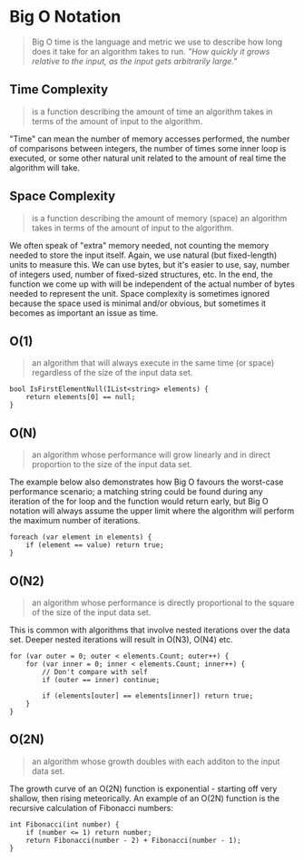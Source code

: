 # Big O Notation

> Big O time is the language and metric we use to describe how long does it take for an algorithm takes to run.
> _"How quickly it grows relative to the input, as the input gets arbitrarily large."_

## Time Complexity

> is a function describing the amount of time an algorithm takes in terms of the amount of input to the algorithm. 

"Time" can mean the number of memory accesses performed, the number of comparisons between integers, the number of times some inner loop is executed, or some other natural unit related to the amount of real time the algorithm will take. 

## Space Complexity

> is a function describing the amount of memory (space) an algorithm takes in terms of the amount of input to the algorithm. 

We often speak of "extra" memory needed, not counting the memory needed to store the input itself. Again, we use natural (but fixed-length) units to measure this. We can use bytes, but it's easier to use, say, number of integers used, number of fixed-sized structures, etc. In the end, the function we come up with will be independent of the actual number of bytes needed to represent the unit. Space complexity is sometimes ignored because the space used is minimal and/or obvious, but sometimes it becomes as important an issue as time.

## O(1)

> an algorithm that will always execute in the same time (or space) regardless of the size of the input data set.

```
bool IsFirstElementNull(IList<string> elements) {
    return elements[0] == null;
}
```

## O(N)

> an algorithm whose performance will grow linearly and in direct proportion to the size of the input data set. 

The example below also demonstrates how Big O favours the worst-case performance scenario; a matching string could be found during any iteration of the for loop and the function would return early, but Big O notation will always assume the upper limit where the algorithm will perform the maximum number of iterations.

```
foreach (var element in elements) {
    if (element == value) return true;
}
```

## O(N2)

> an algorithm whose performance is directly proportional to the square of the size of the input data set. 

This is common with algorithms that involve nested iterations over the data set. Deeper nested iterations will result in O(N3), O(N4) etc.

```
for (var outer = 0; outer < elements.Count; outer++) {
    for (var inner = 0; inner < elements.Count; inner++) {
        // Don't compare with self
        if (outer == inner) continue;

        if (elements[outer] == elements[inner]) return true;
    }
}
```

## O(2N)

> an algorithm whose growth doubles with each additon to the input data set.
 
The growth curve of an O(2N) function is exponential - starting off very shallow, then rising meteorically. An example of an O(2N) function is the recursive calculation of Fibonacci numbers:

```
int Fibonacci(int number) {
    if (number <= 1) return number;
    return Fibonacci(number - 2) + Fibonacci(number - 1);
}
```